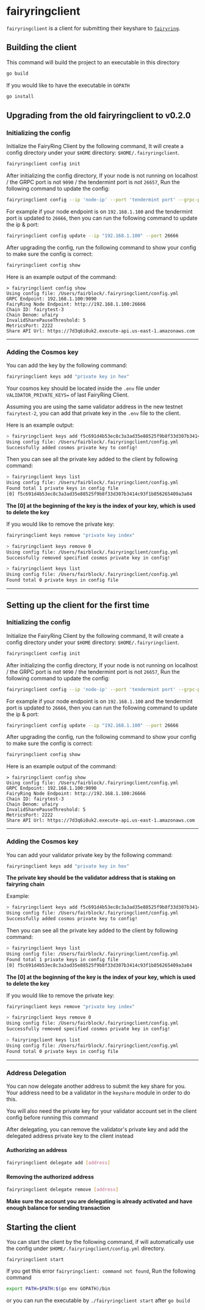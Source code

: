 # fairyringclient

`fairyringclient` is a client for submitting their keyshare to [`fairyring`](https://github.com/FairBlock/fairyring).

## Building the client

This command will build the project to an executable in this directory

```bash
go build
```

If you would like to have the executable in `GOPATH`

```bash
go install
```

## Upgrading from the old fairyringclient to v0.2.0

### Initializing the config

Initialize the FairyRing Client by the following command,
It will create a config directory under your `$HOME` directory: `$HOME/.fairyringclient`.

```bash
fairyringclient config init
```

After initializing the config directory, 
If your node is not running on localhost / the GRPC port is not `9090` / the tendermint port is not `26657`,
Run the following command to update the config:

```bash
fairyringclient config --ip 'node-ip' --port 'tendermint port' --grpc-port 'grpc port'
```

For example if your node endpoint is on `192.168.1.100` and the tendermint port is updated to `26666`,
then you can run the following command to update the ip & port:

```bash
fairyringclient config update --ip "192.168.1.100" --port 26666
```

After upgrading the config, run the following command to show your config to make sure the config is correct:

```bash
fairyringclient config show
```

Here is an example output of the command:

```
> fairyringclient config show
Using config file: /Users/fairblock/.fairyringclient/config.yml
GRPC Endpoint: 192.168.1.100:9090
FairyRing Node Endpoint: http://192.168.1.100:26666
Chain ID: fairytest-3
Chain Denom: ufairy
InvalidSharePauseThreshold: 5
MetricsPort: 2222
Share API Url: https://7d3q6i0uk2.execute-api.us-east-1.amazonaws.com
```

---

### Adding the Cosmos key

You can add the key by the following command:

```bash
fairyringclient keys add "private key in hex"
```

Your cosmos key should be located inside the `.env` file under `VALIDATOR_PRIVATE_KEYS=` of last FairyRing Client.

Assuming you are using the same validator address in the new testnet `fairytest-2`, you can add that private key in the `.env` file to the client.

Here is an example output:

```bash
> fairyringclient keys add f5c691d4b53ec8c3a3ad35e88525f9b8f33d307b3414c93f1b856265409a3a04
Using config file: /Users/fairblock/.fairyringclient/config.yml
Successfully added cosmos private key to config!
```

Then you can see all the private key added to the client by following command:

```bash
> fairyringclient keys list
Using config file: /Users/fairblock/.fairyringclient/config.yml
Found total 1 private keys in config file
[0] f5c691d4b53ec8c3a3ad35e88525f9b8f33d307b3414c93f1b856265409a3a04
```

**The [0] at the beginning of the key is the index of your key, which is used to delete the key**

If you would like to remove the private key:

```bash
fairyringclient keys remove "private key index"
```

```bash
> fairyringclient keys remove 0
Using config file: /Users/fairblock/.fairyringclient/config.yml
Successfully removed specified cosmos private key in config!

> fairyringclient keys list
Using config file: /Users/fairblock/.fairyringclient/config.yml
Found total 0 private keys in config file
```

---

## Setting up the client for the first time


### Initializing the config

Initialize the FairyRing Client by the following command,
It will create a config directory under your `$HOME` directory: `$HOME/.fairyringclient`.

```bash
fairyringclient config init
```

After initializing the config directory,
If your node is not running on localhost / the GRPC port is not `9090` / the tendermint port is not `26657`,
Run the following command to update the config:

```bash
fairyringclient config --ip 'node-ip' --port 'tendermint port' --grpc-port 'grpc port'
```

For example if your node endpoint is on `192.168.1.100` and the tendermint port is updated to `26666`,
then you can run the following command to update the ip & port:

```bash
fairyringclient config update --ip "192.168.1.100" --port 26666
```

After upgrading the config, run the following command to show your config to make sure the config is correct:

```bash
fairyringclient config show
```

Here is an example output of the command:

```
> fairyringclient config show
Using config file: /Users/fairblock/.fairyringclient/config.yml
GRPC Endpoint: 192.168.1.100:9090
FairyRing Node Endpoint: http://192.168.1.100:26666
Chain ID: fairytest-3
Chain Denom: ufairy
InvalidSharePauseThreshold: 5
MetricsPort: 2222
Share API Url: https://7d3q6i0uk2.execute-api.us-east-1.amazonaws.com
```

---

### Adding the Cosmos key

You can add your validator private key by the following command:

```bash
fairyringclient keys add "private key in hex"
```

**The private key should be the validator address that is staking on fairyring chain**

Example: 

```bash
> fairyringclient keys add f5c691d4b53ec8c3a3ad35e88525f9b8f33d307b3414c93f1b856265409a3a04
Using config file: /Users/fairblock/.fairyringclient/config.yml
Successfully added cosmos private key to config!
```

Then you can see all the private key added to the client by following command:

```bash
> fairyringclient keys list
Using config file: /Users/fairblock/.fairyringclient/config.yml
Found total 1 private keys in config file
[0] f5c691d4b53ec8c3a3ad35e88525f9b8f33d307b3414c93f1b856265409a3a04
```

**The [0] at the beginning of the key is the index of your key, which is used to delete the key**

If you would like to remove the private key:

```bash
fairyringclient keys remove "private key index"
```

```bash
> fairyringclient keys remove 0
Using config file: /Users/fairblock/.fairyringclient/config.yml
Successfully removed specified cosmos private key in config!

> fairyringclient keys list
Using config file: /Users/fairblock/.fairyringclient/config.yml
Found total 0 private keys in config file
```

---

### Address Delegation

You can now delegate another address to submit the key share for you. 
Your address need to be a validator in the `keyshare` module in order to do this.

You will also need the private key for your validator account set in the client config before running this command

After delegating, you can remove the validator's private key and add the delegated address private key to the client instead

#### Authorizing an address

```bash
fairyringclient delegate add [address]
```

#### Removing the authorized address

```bash
fairyringclient delegate remove [address]
```

**Make sure the account you are delegating is already activated and have enough balance for sending transaction**

## Starting the client

You can start the client by the following command, if will automatically use the config under
`$HOME/.fairyringclient/config.yml` directory.

```
fairyringclient start
```

If you get this error `fairyringclient: command not found`, Run the following command

```bash
export PATH=$PATH:$(go env GOPATH)/bin
```

or you can run the executable by `./fairyringclient start` after `go build`
